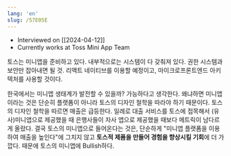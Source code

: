 ```yaml
---
lang: 'en'
slug: /57E05E
---
```


- Interviewed on [[2024-04-12]]
- Currently works at Toss Mini App Team

토스는 미니앱을 준비하고 있다.
내부적으로는 시스템이 다 갖춰져 있다.
권한 시스템과 보안만 잡아내면 될 것.
리액트 네이티브를 이용할 예정이고,
마이크로프론트엔드 아키텍처를 사용할 것이다.

한국에서는 미니앱 생태계가 발전할 수 있을까?
가능하다고 생각한다.
왜냐하면 미니앱이라는 것은 단순히 플랫폼이 아니라
토스의 디자인 철학을 따라야 하기 때문이다.
토스의 디자인 철학을 따르면 매출은 급등한다.
일례로 대출 서비스를 토스에 접목해서 (유사)미니앱으로 제공했을 때
은행사들이 자사 앱으로 제공했을 때보다 메트릭이 남다르게 올랐다.
결국 토스의 미니앱으로 들어온다는 것은,
단순하게 "미니앱 플랫폼을 이용하여 매출을 높인다"에 그치지 않고
**토스적 제품을 만들어 경험을 향상시킬 기회**에 더 가깝다.
때문에 토스의 미니앱에 Bullish하다.
